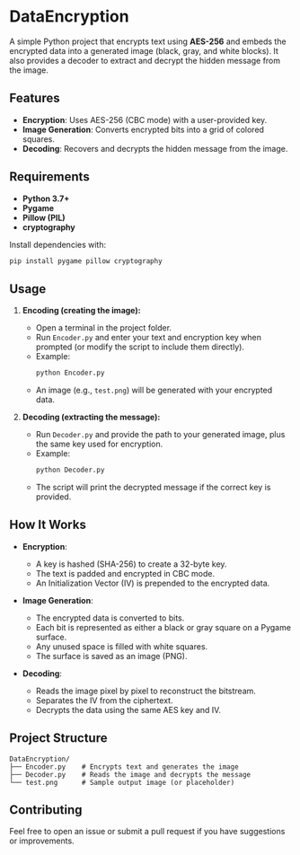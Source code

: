 # DataEncryption

A simple Python project that encrypts text using **AES-256** and embeds the encrypted data into a generated image (black, gray, and white blocks). It also provides a decoder to extract and decrypt the hidden message from the image.

## Features

- **Encryption**: Uses AES-256 (CBC mode) with a user-provided key.
- **Image Generation**: Converts encrypted bits into a grid of colored squares.
- **Decoding**: Recovers and decrypts the hidden message from the image.

## Requirements

- **Python 3.7+**  
- **Pygame**  
- **Pillow (PIL)**  
- **cryptography**  

Install dependencies with:
```bash
pip install pygame pillow cryptography
```

## Usage

1. **Encoding (creating the image):**  
   - Open a terminal in the project folder.
   - Run `Encoder.py` and enter your text and encryption key when prompted (or modify the script to include them directly).
   - Example:
     ```bash
     python Encoder.py
     ```
   - An image (e.g., `test.png`) will be generated with your encrypted data.

2. **Decoding (extracting the message):**  
   - Run `Decoder.py` and provide the path to your generated image, plus the same key used for encryption.
   - Example:
     ```bash
     python Decoder.py
     ```
   - The script will print the decrypted message if the correct key is provided.

## How It Works

- **Encryption**:  
  - A key is hashed (SHA-256) to create a 32-byte key.  
  - The text is padded and encrypted in CBC mode.  
  - An Initialization Vector (IV) is prepended to the encrypted data.

- **Image Generation**:  
  - The encrypted data is converted to bits.  
  - Each bit is represented as either a black or gray square on a Pygame surface.  
  - Any unused space is filled with white squares.  
  - The surface is saved as an image (PNG).

- **Decoding**:  
  - Reads the image pixel by pixel to reconstruct the bitstream.  
  - Separates the IV from the ciphertext.  
  - Decrypts the data using the same AES key and IV.

## Project Structure

```
DataEncryption/
├── Encoder.py    # Encrypts text and generates the image
├── Decoder.py    # Reads the image and decrypts the message
└── test.png      # Sample output image (or placeholder)
```

## Contributing

Feel free to open an issue or submit a pull request if you have suggestions or improvements.
